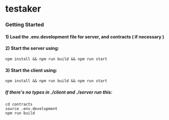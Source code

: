 # testaker

### Getting Started

#### 1) Load the .env.development file for server, and contracts ( if necessary )

#### 2) Start the server using:
```
npm install && npm run build && npm run start
```

#### 3) Start the client using:
```
npm install && npm run build && npm run start
```

##### If there's no types in ./client and ./server run this:
```
cd contracts
source .env.development
npm run build
```
